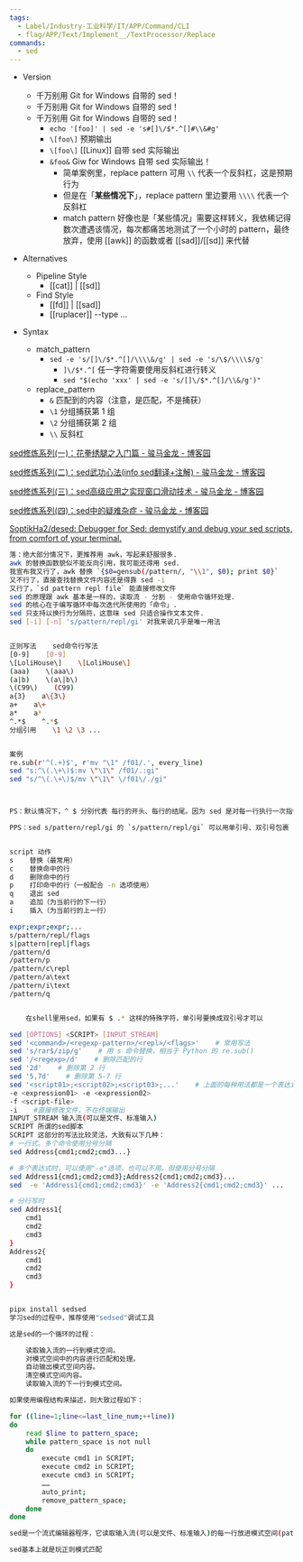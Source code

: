 ```yaml
---
tags:
  - Label/Industry-工业科学/IT/APP/Command/CLI
  - flag/APP/Text/Implement__/TextProcessor/Replace
commands:
  - sed
---
```


- Version
    - 千万别用 Git for Windows 自带的 sed！
    - 千万别用 Git for Windows 自带的 sed！
    - 千万别用 Git for Windows 自带的 sed！
        - `echo '[foo]' | sed -e 's#[]\/$*.^[]#\\&#g'`
        - `\[foo\]` 预期输出
        - `\[foo\]` [[Linux]] 自带 sed 实际输出
        - `&foo&` Giw for Windows 自带 sed 实际输出！
            - 简单案例里，replace pattern 可用 `\\` 代表一个反斜杠，这是预期行为
            - 但是在「**某些情况下**」，replace pattern 里边要用 `\\\\` 代表一个反斜杠
            - match pattern 好像也是「某些情况」需要这样转义，我依稀记得数次遭遇该情况，每次都痛苦地测试了一个小时的 pattern，最终放弃，使用 [[awk]] 的函数或者 [[sad]]/[[sd]] 来代替

- Alternatives
    - Pipeline Style
        - [[cat]] | [[sd]]
    - Find Style
        - [[fd]] | [[sad]]
        - [[ruplacer]] --type ...

- Syntax
    - match_pattern
        - `sed -e 's/[]\/$*.^[]/\\\\&/g' | sed -e 's/\$/\\\\$/g'`
            - `]\/$*.^[` 任一字符需要使用反斜杠进行转义
            - `sed "$(echo 'xxx' | sed -e 's/[]\/$*.^[]/\\&/g')"`
    - replace_pattern
        - `&` 匹配到的内容（注意，是匹配，不是捕获）
        - `\1` 分组捕获第 1 组
        - `\2` 分组捕获第 2 组
        - `\\` 反斜杠

[sed修炼系列(一)：花拳绣腿之入门篇 - 骏马金龙 - 博客园](https://www.cnblogs.com/f-ck-need-u/p/7488469.html)

[sed修炼系列(二)：sed武功心法(info sed翻译+注解) - 骏马金龙 - 博客园](https://www.cnblogs.com/f-ck-need-u/p/7478188.html)

[sed修炼系列(三)：sed高级应用之实现窗口滑动技术 - 骏马金龙 - 博客园](https://www.cnblogs.com/f-ck-need-u/p/7496916.html)

[sed修炼系列(四)：sed中的疑难杂症 - 骏马金龙 - 博客园](https://www.cnblogs.com/f-ck-need-u/p/7499309.html)

[SoptikHa2/desed: Debugger for Sed: demystify and debug your sed scripts, from comfort of your terminal.](https://github.com/SoptikHa2/desed)

```bash
落：绝大部分情况下，更推荐用 awk，写起来舒服很多.
awk 的替换函数貌似不能反向引用，我可能还得用 sed.
我宣布我又行了，awk 替换 `{$0=gensub(/pattern/, "\\1", $0); print $0}`
又不行了，直接查找替换文件内容还是得靠 sed -i
又行了，`sd pattern repl file` 能直接修改文件
sed 的原理跟 awk 基本是一样的，读取流 - 分割 - 使用命令循环处理.
sed 的核心在于编写循环中每次迭代所使用的「命令」.
sed 只支持以换行为分隔符，这意味 sed 只适合操作文本文件.
sed [-i] [-n] 's/pattern/repl/gi' 对我来说几乎是唯一用法


正则写法    sed命令行写法
[0-9]    [0-9]
\[LoliHouse\]    \[LoliHouse\]
(aaa)    \(aaa\)
(a|b)    \(a\|b\)
\(C99\)    (C99)
a{3}    a\{3\}
a+    a\+
a*    a*
^.*$    ^.*$
分组引用    \1 \2 \3 ...


案例
re.sub(r'^(.+)$', r'mv "\1" /f01/.', every_line)
sed "s:^\(.\+\)$:mv \"\1\" /f01/.:gi"
sed "s/^\(.\+\)$/mv \"\1\" \/f01\/./gi"



PS：默认情况下，^ $ 分别代表 每行的开头、每行的结尾。因为 sed 是对每一行执行一次指令。

PPS：sed s/pattern/repl/gi 的 `s/pattern/repl/gi` 可以用单引号、双引号包裹


script 动作
s    替换（最常用）
c    替换命中的行
d    删除命中的行
p    打印命中的行（一般配合 -n 选项使用）
q    退出 sed
a    追加（为当前行的下一行）
i    插入（为当前行的上一行）

expr;expr;expr;...
s/pattern/repl/flags
s|pattern|repl|flags
/pattern/d
/pattern/p
/pattern/c\repl
/pattern/a\text
/pattern/i\text
/pattern/q


    在shell里用sed，如果有 $ .* 这样的特殊字符，单引号要换成双引号才可以

sed [OPTIONS] <SCRIPT> [INPUT_STREAM]
sed '<command>/<regexp-pattern>/<repl>/<flags>'    # 常用写法
sed 's/rar$/zip/g'    # 用 s 命令替换，相当于 Python 的 re.sub()
sed '/<regexp>/d'    # 删除匹配的行
sed '2d'    # 删除第 2 行
sed '5,7d'    # 删除第 5-7 行
sed '<script01>;<script02>;<script03>;...'    # 上面的每种用法都是一个表达式。可以将多个表达式写在一起，用分号分隔，等价于 sed '<expression01>' | sed 'expression02' | sed 'expression03' | ...。另一种方法是多次使用 -e 参数
-e <expression01> -e <expression02>
-f <script-file>
-i    #直接修改文件，不在终端输出
INPUT_STREAM 输入流(可以是文件、标准输入)
SCRIPT 所谓的sed脚本
SCRIPT 这部分的写法比较灵活，大致有以下几种：
# 一行式。多个命令使用分号分隔
sed Address{cmd1;cmd2;cmd3...}

# 多个表达式时，可以使用"-e"选项，也可以不用，但使用分号分隔
sed Address1{cmd1;cmd2;cmd3};Address2{cmd1;cmd2;cmd3}...
sed  -e 'Address1{cmd1;cmd2;cmd3}' -e 'Address2{cmd1;cmd2;cmd3}' ...

# 分行写时
sed Address1{
    cmd1
    cmd2
    cmd3
}
Address2{
    cmd1
    cmd2
    cmd3
}


pipx install sedsed
学习sed的过程中，推荐使用"sedsed"调试工具

这是sed的一个循环的过程：

    读取输入流的一行到模式空间。
    对模式空间中的内容进行匹配和处理。
    自动输出模式空间内容。
    清空模式空间内容。
    读取输入流的下一行到模式空间。

如果使用编程结构来描述，则大致过程如下：

for ((line=1;line<=last_line_num;++line))
do
    read $line to pattern_space;
    while pattern_space is not null
    do
        execute cmd1 in SCRIPT;
        execute cmd2 in SCRIPT;
        execute cmd3 in SCRIPT;
        ……
        auto_print;
        remove_pattern_space;
    done
done

sed是一个流式编辑器程序，它读取输入流(可以是文件、标准输入)的每一行放进模式空间(pattern space)，同时将此行行号通过sed行号计数器记录在内存中，然后对模式空间中的行进行模式匹配，如果能匹配上则使用sed程序内部的命令进行处理，处理结束后，从模式空间中输出(默认)出去，并清空模式空间，随后再从输入流中读取下一行到模式空间中进行相同的操作，直到输入流中的所有行都处理完成。由此可见，sed是一个循环一个循环处理内容的。

sed基本上就是玩正则模式匹配


```
